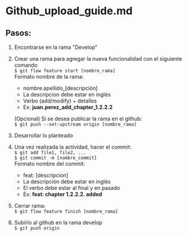 # Github_upload_guide.md

## Pasos:

1. Encontrarse en la rama "Develop"
2. Crear una rama para agregar la nueva funcionalidad con el siguiente comando  
`$ git flow feature start [nombre_rama]`    
Formato nombre de la rama:
    - nombre.apellido_[descripción]
    - La descripcion debe estar en inglés
    - Verbo (add/modify) + detalles
    - Ex: **juan.perez_add_chapter_1.2.2.2**  

    (Opcional) Si se desea publicar la rama en el github:  
`$ git push --set-upstream origin [nombre_rama]`  
3. Desarrollar lo planteado
4. Una vez realizada la actividad, hacer el commit:  
`$ git add file1, file2, ...`  
`$ git commit -m [nombre_commit]`  
Formato nombre del commit:
    - feat: [descripcion]
    - La descripción debe estar en inglés
    - El verbo debe estar al final y en pasado
    - Ex: **feat: chapter 1.2.2.2. added**

5. Cerrar rama:  
`$ git flow feature finish [nombre_rama]`
6. Subirlo al github en la rama develop  
`$ git push origin` 

